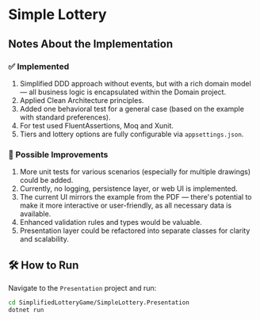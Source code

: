 # Simple Lottery

## Notes About the Implementation

### ✅ Implemented
1. Simplified DDD approach without events, but with a rich domain model — all business logic is encapsulated within the Domain project.
2. Applied Clean Architecture principles.
3. Added one behavioral test for a general case (based on the example with standard preferences).
4. For test used FluentAssertions, Moq and Xunit.
5. Tiers and lottery options are fully configurable via `appsettings.json`.

### 🚧 Possible Improvements
1. More unit tests for various scenarios (especially for multiple drawings) could be added.
2. Currently, no logging, persistence layer, or web UI is implemented.
3. The current UI mirrors the example from the PDF — there's potential to make it more interactive or user-friendly, as all necessary data is available.
4. Enhanced validation rules and types would be valuable.
5. Presentation layer could be refactored into separate classes for clarity and scalability.

## 🛠️ How to Run

Navigate to the `Presentation` project and run:

```bash
cd SimplifiedLotteryGame/SimpleLottery.Presentation
dotnet run

